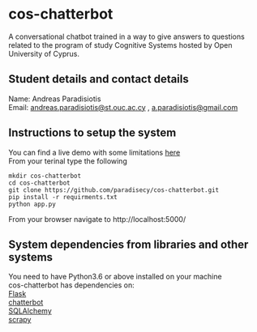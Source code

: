 # cos-chatterbot
A conversational chatbot trained in a way to give answers to questions related to the program of study Cognitive Systems hosted by Open University of Cyprus.
## Student details and contact details
Name: Andreas Paradisiotis</br>
Email: andreas.paradisiotis@st.ouc.ac.cy , a.paradisiotis@gmail.com</br>
## Instructions to setup the system
You can find a live demo with some limitations <a href="http://aparadisiotis.pythonanywhere.com/">here</a></br>
From your terinal type the following</br>
```
mkdir cos-chatterbot
cd cos-chatterbot
git clone https://github.com/paradisecy/cos-chatterbot.git
pip install -r requirments.txt
python app.py
```
From your browser navigate to http://localhost:5000/
## System dependencies from libraries and other systems
You need to have Python3.6 or above installed on your machine</br>
cos-chatterbot has dependencies on: </br>
<a href="https://github.com/pallets/flask">Flask</a></br>
<a href="https://github.com/gunthercox/ChatterBot">chatterbot</a></br>
<a href="https://github.com/zzzeek/sqlalchemy">SQLAlchemy</a></br>
<a href="https://github.com/scrapy/scrapy">scrapy</a></br>
